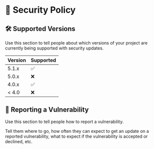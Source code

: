 # 🔐 Security Policy

## 🛠️ Supported Versions

Use this section to tell people about which versions of your project are currently being supported with security updates.

| Version | Supported          |
| ------- | ------------------ |
| 5.1.x   | ✅                 |
| 5.0.x   | ❌                 |
| 4.0.x   | ✅                 |
| < 4.0   | ❌                 |

## 📝 Reporting a Vulnerability

Use this section to tell people how to report a vulnerability.

Tell them where to go, how often they can expect to get an update on a reported vulnerability, what to expect if the vulnerability is accepted or declined, etc.
```` ▋
